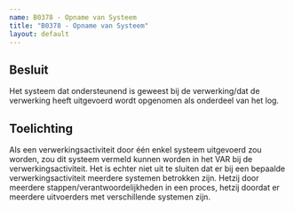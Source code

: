 ```yaml
---
name: B0378 - Opname van Systeem
title: "B0378 - Opname van Systeem"
layout: default
---
```


## Besluit
Het systeem dat ondersteunend is geweest bij de verwerking/dat de verwerking heeft uitgevoerd wordt opgenomen als onderdeel van het log.

## Toelichting
Als een verwerkingsactiviteit door één enkel systeem uitgevoerd zou worden, zou dit systeem vermeld kunnen worden in het VAR bij de verwerkingsactiviteit. Het is echter niet uit te sluiten dat er bij een bepaalde verwerkingsactiviteit meerdere systemen betrokken zijn. Hetzij door meerdere stappen/verantwoordelijkheden in een proces, hetzij doordat er meerdere uitvoerders met verschillende systemen zijn.
